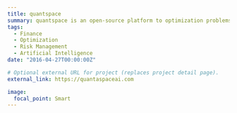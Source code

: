 ```yaml
---
title: quantspace
summary: quantspace is an open-source platform to optimization problems in finance, such as portfolio optimization, asset allocation, and risk management
tags:
  - Finance
  - Optimization
  - Risk Management
  - Artificial Intelligence
date: "2016-04-27T00:00:00Z"

# Optional external URL for project (replaces project detail page).
external_link: https://quantaspaceai.com

image:
  focal_point: Smart
---
```

